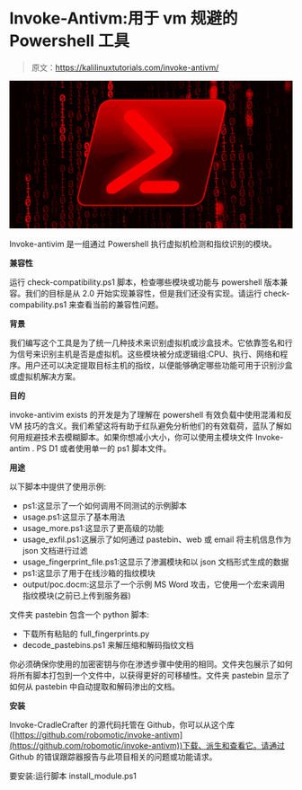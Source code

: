 # Invoke-Antivm:用于 vm 规避的 Powershell 工具

> 原文：<https://kalilinuxtutorials.com/invoke-antivm/>

[![Invoke-Antivm : Powershell Tool For VM Evasion](img/7e4639a3007a4ab606c33343b42b1a8a.png "Invoke-Antivm : Powershell Tool For VM Evasion")](https://1.bp.blogspot.com/-mgbbUgf51Lc/X7gz-U4pRfI/AAAAAAAAIEM/FhRe2KuoJdsjlNWXWljYoN_0sKipkBymACLcBGAsYHQ/s728/Invoke%25281%2529.png)

Invoke-antivim 是一组通过 Powershell 执行虚拟机检测和指纹识别的模块。

**兼容性**

运行 check-compatibility.ps1 脚本，检查哪些模块或功能与 powershell 版本兼容。我们的目标是从 2.0 开始实现兼容性，但是我们还没有实现。请运行 check-compability.ps1 来查看当前的兼容性问题。

**背景**

我们编写这个工具是为了统一几种技术来识别虚拟机或沙盒技术。它依靠签名和行为信号来识别主机是否是虚拟机。这些模块被分成逻辑组:CPU、执行、网络和程序。用户还可以决定提取目标主机的指纹，以便能够确定哪些功能可用于识别沙盒或虚拟机解决方案。

**目的**

invoke-antivim exists 的开发是为了理解在 powershell 有效负载中使用混淆和反 VM 技巧的含义。我们希望这将有助于红队避免分析他们的有效载荷，蓝队了解如何用规避技术去模糊脚本。如果你想减小大小，你可以使用主模块文件 Invoke-antim . PS D1 或者使用单一的 ps1 脚本文件。

**用途**

以下脚本中提供了使用示例:

*   ps1:这显示了一个如何调用不同测试的示例脚本
*   usage.ps1:这显示了基本用法
*   usage_more.ps1:这显示了更高级的功能
*   usage_exfil.ps1:这展示了如何通过 pastebin、web 或 email 将主机信息作为 json 文档进行过滤
*   usage_fingerprint_file.ps1:这显示了渗漏模块和以 json 文档形式生成的数据
*   ps1:这显示了用于在线沙箱的指纹模块
*   output/poc.docm:这显示了一个示例 MS Word 攻击，它使用一个宏来调用指纹模块(之前已上传到服务器)

文件夹 pastebin 包含一个 python 脚本:

*   下载所有粘贴的 full_fingerprints.py
*   decode_pastebins.ps1 来解压缩和解码指纹文档

你必须确保你使用的加密密钥与你在渗透步骤中使用的相同。文件夹包展示了如何将所有脚本打包到一个文件中，以获得更好的可移植性。文件夹 pastebin 显示了如何从 pastebin 中自动提取和解码渗出的文档。

**安装**

Invoke-CradleCrafter 的源代码托管在 Github，你可以从这个库([https://github.com/robomotic/invoke-antivm](https://github.com/robomotic/invoke-antivm))下载、派生和查看它。请通过 Github 的错误跟踪器报告与此项目相关的问题或功能请求。

要安装:运行脚本 install_module.ps1